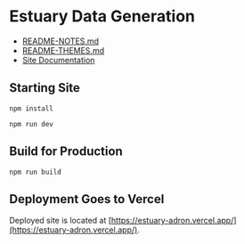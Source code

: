 # Estuary Data Generation

* [README-NOTES.md](README-NOTES.md)
* [README-THEMES.md](README-THEME.md)
* [Site Documentation](https://adron.github.io/estuary/)

## Starting Site

`npm install`

`npm run dev`

## Build for Production

`npm run build`

## Deployment Goes to Vercel

Deployed site is located at [https://estuary-adron.vercel.app/](https://estuary-adron.vercel.app/).